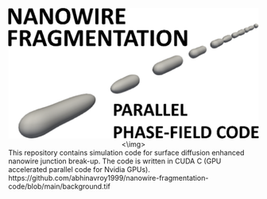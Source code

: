 <div>
<a name="logo"/>
<div align="center">
<img src="background.svg" alt="Nanowire Logo" width="1024 height="768"><\img>
</a>
</div>
This repository contains simulation code for surface diffusion enhanced nanowire junction break-up. The code is written in CUDA C (GPU accelerated parallel code for Nvidia GPUs). 
https://github.com/abhinavroy1999/nanowire-fragmentation-code/blob/main/background.tif
